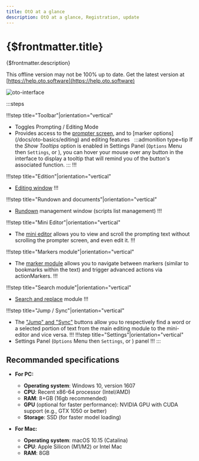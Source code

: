 ```yaml
---
title: OtO at a glance
description: OtO at a glance, Registration, update
---
```


# {$frontmatter.title}

{$frontmatter.description}

This offline version may not be 100% up to date. Get the latest version at [https://help.oto.software](https://help.oto.software)

![oto-interface](/interface.png)

:::steps

!!!step title="Toolbar"|orientation="vertical"
- Toggles Prompting / Editing Mode
- Provides access to the [prompter screen](/docs/oto-basics/prompting), and to [marker options] (/docs/oto-basics/editing) and editing features
    &nbsp;
    :::admonition type=tip
    If the _Show Tooltips_ option is enabled in Settings Panel (`Options` Menu then `Settings`, or <Number n="8" />), you can hover your mouse over any button in the interface to display a tooltip that will remind you of the button's associated function.
    :::
!!!


!!!step title="Edition"|orientation="vertical"
- [Editing window](/docs/oto-basics/editing)
!!!

!!!step title="Rundown and documents"|orientation="vertical"
- [Rundown](/docs/oto-basics/rundown) management window (scripts list management)
!!!

!!!step title="Mini Editor"|orientation="vertical"
- The [mini editor](/docs/oto-basics/editing#mini-editor) allows you to view and scroll the prompting text without scrolling the prompter screen, and even edit it.
!!!

!!!step title="Markers module"|orientation="vertical"
- The [marker module](/docs/markers/standard-markers) allows you to navigate between markers (similar to bookmarks within the text) and trigger advanced actions via actionMarkers.
!!!


!!!step title="Search module"|orientation="vertical"
- [Search and replace](/docs/oto-basics/editing#mini-editor) module
!!!

!!!step title="Jump / Sync"|orientation="vertical"
- The ["Jump" and "Sync"](/docs/oto-basics/rundown#jump-and-sync) buttons allow you to respectively find a word or a selected portion of text from the main editing module to the mini-editor and vice versa.
!!!
!!!step title="Settings"|orientation="vertical"
- Settings Panel (`Options` Menu then `Settings`, or <Number n="8" />) panel
!!!
:::


## Recommanded specifications

- **For PC:**
  - **Operating system**: Windows 10, version 1607
  - **CPU**: Recent x86-64 processor (Intel/AMD)
  - **RAM**: 8+GB (16gb recommended)
  - **GPU** (optional for faster performance): NVIDIA GPU with CUDA support (e.g., GTX 1050 or better)
  - **Storage**: SSD (for faster model loading)

- **For Mac:**
  - **Operating system**: macOS 10.15 (Catalina)
  - **CPU**: Apple Silicon (M1/M2) or Intel Mac
  - **RAM**: 8GB
  
